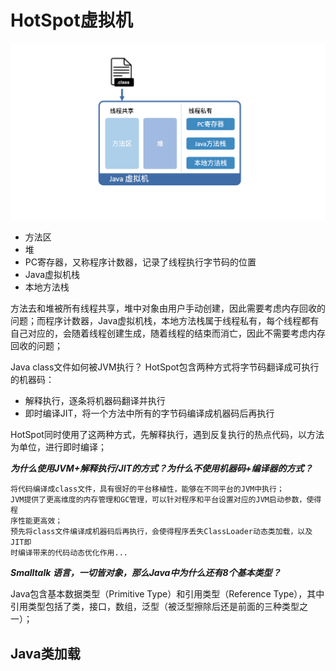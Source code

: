 # HotSpot虚拟机

![title](https://raw.githubusercontent.com/xinjiuyijiu/NoteImages/master/gitnote/2020/07/21/jvm_memory-1595301442533.png)

- 方法区
- 堆
- PC寄存器，又称程序计数器，记录了线程执行字节码的位置
- Java虚拟机栈
- 本地方法栈

方法去和堆被所有线程共享，堆中对象由用户手动创建，因此需要考虑内存回收的问题；而程序计数器，Java虚拟机栈，本地方法栈属于线程私有，每个线程都有自己对应的，会随着线程创建生成，随着线程的结束而消亡，因此不需要考虑内存回收的问题；


Java class文件如何被JVM执行？
HotSpot包含两种方式将字节码翻译成可执行的机器码：
- 解释执行，逐条将机器码翻译并执行
- 即时编译JIT，将一个方法中所有的字节码编译成机器码后再执行

HotSpot同时使用了这两种方式，先解释执行，遇到反复执行的热点代码，以方法为单位，进行即时编译；

***为什么使用JVM+解释执行/JIT的方式？为什么不使用机器码+编译器的方式？***

    将代码编译成class文件，具有很好的平台移植性，能够在不同平台的JVM中执行；
    JVM提供了更高维度的内存管理和GC管理，可以针对程序和平台设置对应的JVM启动参数，使得程
    序性能更高效；
    预先将class文件编译成机器码后再执行，会使得程序丢失ClassLoader动态类加载，以及JIT即
    时编译带来的代码动态优化作用...

***Smalltalk 语言，一切皆对象，那么Java中为什么还有8个基本类型？***

Java包含基本数据类型（Primitive Type）和引用类型（Reference Type），其中引用类型包括了类，接口，数组，泛型（被泛型擦除后还是前面的三种类型之一）；

## Java类加载

